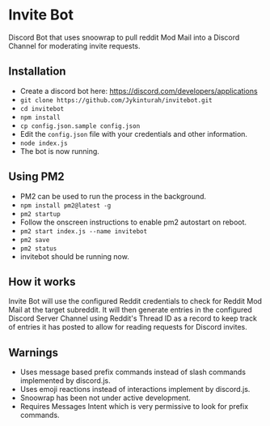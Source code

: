 # Invite Bot

Discord Bot that uses snoowrap to pull reddit Mod Mail into a Discord Channel for moderating invite requests.

## Installation

- Create a discord bot here: https://discord.com/developers/applications
- `git clone https://github.com/Jykinturah/invitebot.git`
- `cd invitebot`
- `npm install`
- `cp config.json.sample config.json`
- Edit the `config.json` file with your credentials and other information.
- `node index.js`
- The bot is now running.

## Using PM2

- PM2 can be used to run the process in the background.
- `npm install pm2@latest -g`
- `pm2 startup`
- Follow the onscreen instructions to enable pm2 autostart on reboot.
- `pm2 start index.js --name invitebot`
- `pm2 save`
- `pm2 status`
- invitebot should be running now.

## How it works

Invite Bot will use the configured Reddit credentials to check for Reddit Mod Mail at the target subreddit. It will then generate entries in the configured Discord Server Channel using Reddit's Thread ID as a record to keep track of entries it has posted to allow for reading requests for Discord invites.

## Warnings

- Uses message based prefix commands instead of slash commands implemented by discord.js.
- Uses emoji reactions instead of interactions implement by discord.js.
- Snoowrap has been not under active development.
- Requires Messages Intent which is very permissive to look for prefix commands.

